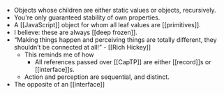 - Objects whose children are either static values or objects, recursively.
- You're only guaranteed stability of own properties.
- A [[JavaScript]] object for whom all leaf values are [[primitives]].
- I believe: these are always [[deep frozen]].
- “Making things happen and perceiving things are totally different, they shouldn’t be connected at all!” - [[Rich Hickey]]
    - This reminds me of how 
        - All references passed over [[CapTP]] are either [[record]]s or [[interface]]s.
    - Action and perception are sequential, and distinct.
- The opposite of an [[interface]]
